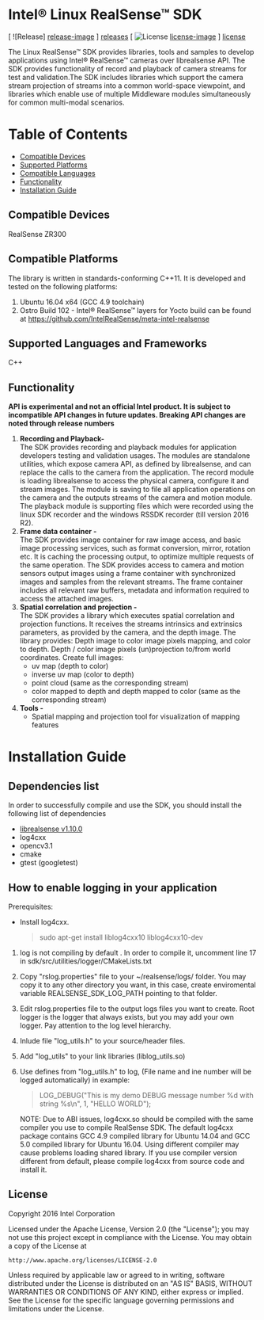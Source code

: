# Intel® Linux RealSense™ SDK

[ ![Release] [release-image] ] [releases]
[ ![License] [license-image] ] [license]

[release-image]: http://img.shields.io/badge/release-0.3.0-blue.svg?style=flat
[releases]: https://github.com/IntelRealSense/realsense_sdk

[license-image]: http://img.shields.io/badge/license-Apache--2-blue.svg?style=flat
[license]: LICENSE


The Linux RealSense™ SDK provides libraries, tools and samples to develop applications using Intel® RealSense™ cameras over librealsense API. 
The SDK provides functionality of record and playback of camera streams for test and validation.The SDK includes libraries which support the camera stream projection of streams into a common world-space viewpoint, and libraries which enable use of multiple Middleware modules simultaneously for common multi-modal scenarios.  


# Table of Contents 
* [Compatible Devices](#compatible-devices)
* [Supported Platforms](#compatible-platforms)
* [Compatible Languages](#supported-languages-and-frameworks)
* [Functionality](#functionality)
* [Installation Guide](#installation-guide)

## Compatible Devices

RealSense ZR300


## Compatible Platforms

The library is written in standards-conforming C++11. It is developed and tested on the following platforms:

1. Ubuntu 16.04 x64 (GCC 4.9 toolchain)
2. Ostro Build 102 - Intel® RealSense™ layers for Yocto build can be found at https://github.com/IntelRealSense/meta-intel-realsense 


## Supported Languages and Frameworks

C++ 

## Functionality

**API is experimental and not an official Intel product. It is subject to incompatible API changes in future updates. Breaking API changes are noted through release numbers**

1. **Recording and Playback-**    
    The SDK provides recording and playback
    modules for application developers testing and validation usages.
    The modules are standalone utilities, which expose camera API, as
    defined by librealsense, and can replace the calls to the camera
    from the application. The record module is loading librealsense to
    access the physical camera, configure it and stream images. The
    module is saving to file all application operations on the camera
    and the outputs streams of the camera and motion module.  The
    playback module is supporting files which were recorded using the
    linux SDK recorder and the windows RSSDK recorder (till version 2016 R2).
2. **Frame data container -**  
    The SDK provides image container for raw image access, and basic image processing services, such as format
    conversion, mirror, rotation etc. It is caching the processing
    output, to optimize multiple requests of the same operation. The SDK
    provides access to camera and motion sensors output images using a
    frame container with synchronized images and samples from the
    relevant streams. The frame container includes all relevant raw
    buffers, metadata and information required to access the attached
    images.
3. **Spatial correlation and projection -**    
    The SDK provides a library which executes spatial correlation and projection functions. It receives the
    streams intrinsics and extrinsics parameters, as provided by the camera, and the depth image.
    The library provides:
    Depth image to color image pixels mapping, and color to depth.
    Depth / color image pixels (un)projection to/from world coordinates.
    Create full images:
    - uv map (depth to color)
    - inverse uv map (color to depth)
    - point cloud (same as the corresponding stream)
    - color mapped to depth and depth mapped to color (same as the corresponding stream)
4. **Tools -**
   - Spatial mapping and projection tool for visualization of mapping features

# Installation Guide

Dependencies list
-------------
In order to successfully compile and use the SDK, you should install the following list of dependencies

 - [librealsense v1.10.0](https://github.com/IntelRealSense/librealsense/tree/v1.10.0)
 - log4cxx
 - opencv3.1
 - cmake
 - gtest (googletest)
 
How to enable logging in your application
-------------

Prerequisites: 

 - Install log4cxx.

   >sudo apt-get install liblog4cxx10 liblog4cxx10-dev

1. log is not compiling by default . In order to compile it, uncomment line 17 in sdk/src/utilities/logger/CMakeLists.txt
2. Copy "rslog.properties" file to your ~/realsense/logs/ folder. You may copy it to any other directory you want, in this case, create enviromental variable REALSENSE_SDK_LOG_PATH pointing to that folder.
3. Edit rslog.properties file to the output logs files you want to create. Root logger is the logger that always exists, but you may add your own logger. Pay attention to the log level hierarchy.
4. Inlude file "log_utils.h" to your source/header files.
5. Add "log_utils" to your link libraries (liblog_utils.so)
6. Use defines from "log_utils.h" to log, (File name and ine number will be logged automatically) in example:
	> LOG_DEBUG("This is my demo DEBUG message number %d with string %s\n", 1, "HELLO WORLD");

   NOTE: Due to ABI issues, log4cxx.so should be compiled with the same compiler you use to compile RealSense SDK. The default log4cxx package contains GCC 4.9 compiled library for Ubuntu 14.04 and GCC 5.0 compiled 
   library for Ubuntu 16.04. Using different compiler may cause problems loading shared library. If you use compiler version different from default, please compile log4cxx from source code and install it.
   
   
## License

Copyright 2016 Intel Corporation

Licensed under the Apache License, Version 2.0 (the "License");
you may not use this project except in compliance with the License.
You may obtain a copy of the License at

    http://www.apache.org/licenses/LICENSE-2.0

Unless required by applicable law or agreed to in writing, software
distributed under the License is distributed on an "AS IS" BASIS,
WITHOUT WARRANTIES OR CONDITIONS OF ANY KIND, either express or implied.
See the License for the specific language governing permissions and
limitations under the License.

